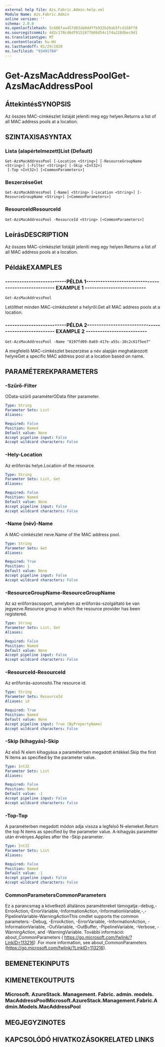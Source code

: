 ```yaml
---
external help file: Azs.Fabric.Admin-help.xml
Module Name: Azs.Fabric.Admin
online version: ''
schema: 2.0.0
ms.openlocfilehash: 5c686faa457d83ab0ddffb932b20ab5fcd168ff0
ms.sourcegitcommit: 4d2c178cd6df9151877b08d54c1f4a228dbec9d1
ms.translationtype: MT
ms.contentlocale: hu-HU
ms.lasthandoff: 01/29/2020
ms.locfileid: "93491704"
---
```

# <span data-ttu-id="c4934-101">Get-AzsMacAddressPool</span><span class="sxs-lookup"><span data-stu-id="c4934-101">Get-AzsMacAddressPool</span></span>

## <span data-ttu-id="c4934-102">Áttekintés</span><span class="sxs-lookup"><span data-stu-id="c4934-102">SYNOPSIS</span></span>
<span data-ttu-id="c4934-103">Az összes MAC-címkészlet listáját jeleníti meg egy helyen.</span><span class="sxs-lookup"><span data-stu-id="c4934-103">Returns a list of all MAC address pools at a location.</span></span>

## <span data-ttu-id="c4934-104">SZINTAXISA</span><span class="sxs-lookup"><span data-stu-id="c4934-104">SYNTAX</span></span>

### <span data-ttu-id="c4934-105">Lista (alapértelmezett)</span><span class="sxs-lookup"><span data-stu-id="c4934-105">List (Default)</span></span>
```
Get-AzsMacAddressPool [-Location <String>] [-ResourceGroupName <String>] [-Filter <String>] [-Skip <Int32>]
 [-Top <Int32>] [<CommonParameters>]
```

### <span data-ttu-id="c4934-106">Beszerzése</span><span class="sxs-lookup"><span data-stu-id="c4934-106">Get</span></span>
```
Get-AzsMacAddressPool [-Name] <String> [-Location <String>] [-ResourceGroupName <String>] [<CommonParameters>]
```

### <span data-ttu-id="c4934-107">ResourceId</span><span class="sxs-lookup"><span data-stu-id="c4934-107">ResourceId</span></span>
```
Get-AzsMacAddressPool -ResourceId <String> [<CommonParameters>]
```

## <span data-ttu-id="c4934-108">Leírás</span><span class="sxs-lookup"><span data-stu-id="c4934-108">DESCRIPTION</span></span>
<span data-ttu-id="c4934-109">Az összes MAC-címkészlet listáját jeleníti meg egy helyen.</span><span class="sxs-lookup"><span data-stu-id="c4934-109">Returns a list of all MAC address pools at a location.</span></span>

## <span data-ttu-id="c4934-110">Példák</span><span class="sxs-lookup"><span data-stu-id="c4934-110">EXAMPLES</span></span>

### <span data-ttu-id="c4934-111">--------------------------PÉLDA 1--------------------------</span><span class="sxs-lookup"><span data-stu-id="c4934-111">-------------------------- EXAMPLE 1 --------------------------</span></span>
```
Get-AzsMacAddressPool
```

<span data-ttu-id="c4934-112">Letölthet minden MAC-címkészletet a helyről.</span><span class="sxs-lookup"><span data-stu-id="c4934-112">Get all MAC address pools at a location.</span></span>

### <span data-ttu-id="c4934-113">--------------------------PÉLDA 2--------------------------</span><span class="sxs-lookup"><span data-stu-id="c4934-113">-------------------------- EXAMPLE 2 --------------------------</span></span>
```
Get-AzsMacAddressPool -Name "8197fd09-8a69-417e-a55c-10c2c61f5ee7"
```

<span data-ttu-id="c4934-114">A megfelelő MAC-címkészlet beszerzése a név alapján meghatározott helyre</span><span class="sxs-lookup"><span data-stu-id="c4934-114">Get a specific MAC address pool at a location based on name.</span></span>

## <span data-ttu-id="c4934-115">PARAMÉTEREK</span><span class="sxs-lookup"><span data-stu-id="c4934-115">PARAMETERS</span></span>

### <span data-ttu-id="c4934-116">-Szűrő</span><span class="sxs-lookup"><span data-stu-id="c4934-116">-Filter</span></span>
<span data-ttu-id="c4934-117">OData-szűrő paraméter</span><span class="sxs-lookup"><span data-stu-id="c4934-117">OData filter parameter.</span></span>

```yaml
Type: String
Parameter Sets: List
Aliases: 

Required: False
Position: Named
Default value: None
Accept pipeline input: False
Accept wildcard characters: False
```

### <span data-ttu-id="c4934-118">-Hely</span><span class="sxs-lookup"><span data-stu-id="c4934-118">-Location</span></span>
<span data-ttu-id="c4934-119">Az erőforrás helye.</span><span class="sxs-lookup"><span data-stu-id="c4934-119">Location of the resource.</span></span>

```yaml
Type: String
Parameter Sets: List, Get
Aliases: 

Required: False
Position: Named
Default value: None
Accept pipeline input: False
Accept wildcard characters: False
```

### <span data-ttu-id="c4934-120">-Name (név)</span><span class="sxs-lookup"><span data-stu-id="c4934-120">-Name</span></span>
<span data-ttu-id="c4934-121">A MAC-címkészlet neve.</span><span class="sxs-lookup"><span data-stu-id="c4934-121">Name of the MAC address pool.</span></span>

```yaml
Type: String
Parameter Sets: Get
Aliases: 

Required: True
Position: 1
Default value: None
Accept pipeline input: False
Accept wildcard characters: False
```

### <span data-ttu-id="c4934-122">-ResourceGroupName</span><span class="sxs-lookup"><span data-stu-id="c4934-122">-ResourceGroupName</span></span>
<span data-ttu-id="c4934-123">Az az erőforráscsoport, amelyben az erőforrás-szolgáltató be van jegyezve.</span><span class="sxs-lookup"><span data-stu-id="c4934-123">Resource group in which the resource provider has been registered.</span></span>

```yaml
Type: String
Parameter Sets: List, Get
Aliases: 

Required: False
Position: Named
Default value: None
Accept pipeline input: False
Accept wildcard characters: False
```

### <span data-ttu-id="c4934-124">-ResourceId</span><span class="sxs-lookup"><span data-stu-id="c4934-124">-ResourceId</span></span>
<span data-ttu-id="c4934-125">Az erőforrás-azonosító.</span><span class="sxs-lookup"><span data-stu-id="c4934-125">The resource id.</span></span>

```yaml
Type: String
Parameter Sets: ResourceId
Aliases: id

Required: True
Position: Named
Default value: None
Accept pipeline input: True (ByPropertyName)
Accept wildcard characters: False
```

### <span data-ttu-id="c4934-126">-Skip (kihagyás)</span><span class="sxs-lookup"><span data-stu-id="c4934-126">-Skip</span></span>
<span data-ttu-id="c4934-127">Az első N elem kihagyása a paraméterben megadott értékkel.</span><span class="sxs-lookup"><span data-stu-id="c4934-127">Skip the first N items as specified by the parameter value.</span></span>

```yaml
Type: Int32
Parameter Sets: List
Aliases: 

Required: False
Position: Named
Default value: -1
Accept pipeline input: False
Accept wildcard characters: False
```

### <span data-ttu-id="c4934-128">-Top</span><span class="sxs-lookup"><span data-stu-id="c4934-128">-Top</span></span>
<span data-ttu-id="c4934-129">A paraméterben megadott módon adja vissza a legfelső N-elemeket.</span><span class="sxs-lookup"><span data-stu-id="c4934-129">Return the top N items as specified by the parameter value.</span></span>
<span data-ttu-id="c4934-130">A-kihagyás paraméter után érvényes.</span><span class="sxs-lookup"><span data-stu-id="c4934-130">Applies after the -Skip parameter.</span></span>

```yaml
Type: Int32
Parameter Sets: List
Aliases: 

Required: False
Position: Named
Default value: -1
Accept pipeline input: False
Accept wildcard characters: False
```

### <span data-ttu-id="c4934-131">CommonParameters</span><span class="sxs-lookup"><span data-stu-id="c4934-131">CommonParameters</span></span>
<span data-ttu-id="c4934-132">Ez a parancsmag a következő általános paramétereket támogatja:-debug,-ErrorAction,-ErrorVariable,-InformationAction,-InformationVariable,-,-PipelineVariable-WarningAction</span><span class="sxs-lookup"><span data-stu-id="c4934-132">This cmdlet supports the common parameters: -Debug, -ErrorAction, -ErrorVariable, -InformationAction, -InformationVariable, -OutVariable, -OutBuffer, -PipelineVariable, -Verbose, -WarningAction, and -WarningVariable.</span></span> <span data-ttu-id="c4934-133">További információ: about_CommonParameters ( https://go.microsoft.com/fwlink/?LinkID=113216) .</span><span class="sxs-lookup"><span data-stu-id="c4934-133">For more information, see about_CommonParameters (https://go.microsoft.com/fwlink/?LinkID=113216).</span></span>

## <span data-ttu-id="c4934-134">BEMENETEK</span><span class="sxs-lookup"><span data-stu-id="c4934-134">INPUTS</span></span>

## <span data-ttu-id="c4934-135">KIMENETEK</span><span class="sxs-lookup"><span data-stu-id="c4934-135">OUTPUTS</span></span>

### <span data-ttu-id="c4934-136">Microsoft. AzureStack. Management. Fabric. admin. models. MacAddressPool</span><span class="sxs-lookup"><span data-stu-id="c4934-136">Microsoft.AzureStack.Management.Fabric.Admin.Models.MacAddressPool</span></span>

## <span data-ttu-id="c4934-137">MEGJEGYZI</span><span class="sxs-lookup"><span data-stu-id="c4934-137">NOTES</span></span>

## <span data-ttu-id="c4934-138">KAPCSOLÓDÓ HIVATKOZÁSOK</span><span class="sxs-lookup"><span data-stu-id="c4934-138">RELATED LINKS</span></span>

